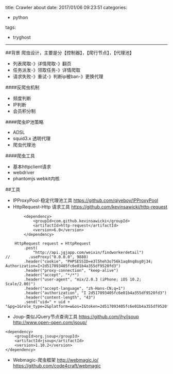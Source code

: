 title: Crawler about
date: 2017/01/06 09:23:51
categories:

 - python 


tags:

- tryghost

---

##背景
爬虫设计，主要是分【控制器】，【爬行节点】，【代理池】

* 列表爬取-》详情爬取-》翻页
* 任务派发-》领取任务-》详情爬取
* 请求失败-》重试-》判断ip被ban-》更换代理

####反爬虫机制
 * 频度判断
 * IP判断
 * 会员积分制

####爬虫IP池策略
 * ADSL
 * squid3.x 透明代理
 * 爬虫代理池

####爬虫工具
 * 基本httpclient请求
 * webdriver
 * phantomjs webkit内核

##工具
* IPProxyPool-稳定代理池工具
https://github.com/qiyeboy/IPProxyPool
* HttpRequest-Http 请求工具
https://github.com/kevinsawicki/http-request
```language-xml
        <dependency>
            <groupId>com.github.kevinsawicki</groupId>
            <artifactId>http-request</artifactId>
            <version>6.0</version>
        </dependency>

```
```language-java
    HttpRequest request = HttpRequest
        .post(
            "http://api.jgjapp.com/weixin/findworkerdetail")
//        .useProxy("0.0.0.0", 9888)
        .header("cookie", "PHPSESSID=e3l5heh3o756k1aq8nq8sg0j34; Authorization=I+2d517093405fc6e01b4a355df9520fd3")
        .header("proxy-connection", "keep-alive")
        .header("accept", "*/*")
        .header("user-agent", "mix/2.0.3 (iPhone; iOS 10.2; Scale/2.00)")
        .header("accept-language", "zh-Hans-CN;q=1")
        .header("authorization", "I 2d517093405fc6e01b4a355df9520fd3")
        .header("content-length", "43")
        .send("uid=" + uid + "&pg=1&role_type=2&platform=w&os=I&token=2d517093405fc6e01b4a355df9520fd3");
```
* Joup-类似JQuery节点查询工具
https://github.com/jhy/jsoup
http://www.open-open.com/jsoup/
```language-xml
<dependency>
    <groupId>org.jsoup</groupId>
    <artifactId>jsoup</artifactId>
    <version>1.10.2</version>
</dependency>

```
* Webmagic-爬虫框架
http://webmagic.io/
https://github.com/code4craft/webmagic





